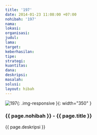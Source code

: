 ```yaml
---
title: '197'
date: 2014-01-23 11:08:00 +07:00
nohibah: '197'
nama: 
lokasi: 
organisasi: 
judul: 
lama: 
target: 
keberhasilan: 
tipe: 
strategi: 
kuantitas: 
dana: 
deskripsi: 
masalah: 
solusi: 
layout: hibah
---
```


![197](/static/img/hibahcms/197.png){: .img-responsive }{: width="350" }

### {{ page.nohibah }} - {{ page.title }}

{{ page.deskripsi }}

